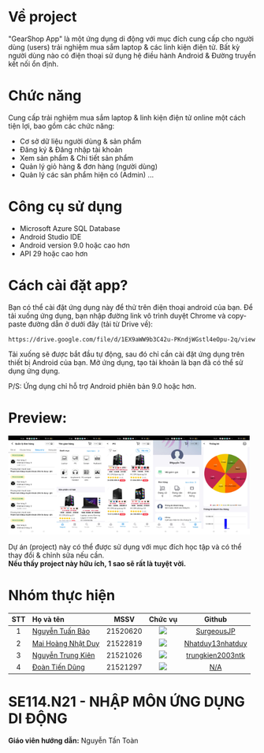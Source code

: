 # Về project
"GearShop App" là một ứng dụng di động với mục đích cung cấp cho người dùng (users) trải nghiệm mua sắm laptop & các linh kiện điện tử. Bất kỳ người dùng nào có điện thoại sử dụng hệ điều hành Android & Đường truyền kết nối ổn định. 

# Chức năng
Cung cấp trải nghiệm mua sắm laptop & linh kiện điện tử online một cách tiện lợi, bao gồm các chức năng:<br>
- Cơ sở dữ liệu người dùng & sản phẩm
- Đăng ký & Đăng nhập tài khoản
- Xem sản phẩm & Chi tiết sản phẩm
- Quản lý giỏ hàng & đơn hàng (người dùng)
- Quản lý các sản phẩm hiện có (Admin)
...
       
# Công cụ sử dụng
- Microsoft Azure SQL Database
- Android Studio IDE
- Android version 9.0 hoặc cao hơn
- API 29 hoặc cao hơn
  
# Cách cài đặt app?
Bạn có thể cài đặt ứng dụng này để thử trên điện thoại android của bạn. 
Để tải xuống ứng dụng, bạn nhập đường link vô trình duyệt Chrome và copy-paste đường dẫn ở dưới đây (tải từ Drive về):
```
https://drive.google.com/file/d/1EX9aWW9b3C42u-PKndjWGstl4eOpu-2q/view
```
Tải xuống sẽ được bắt đầu tự động, sau đó chỉ cần cài đặt ứng dụng trên thiết bị Android của bạn.
Mở ứng dụng, tạo tài khoản là bạn đã có thể sử dụng ứng dụng.

P/S: Ứng dụng chỉ hỗ trợ Android phiên bản 9.0 hoặc hơn.

# Preview:
<img src="https://raw.githubusercontent.com/SurgeousJP/GearshopApp/main/Gearshop1.jpg" alt="Splash Screen" width="98" height="200" /><img src="https://raw.githubusercontent.com/SurgeousJP/GearshopApp/main/Gearshop2.jpg" alt="Splash Screen" width="98" height="200" /><img src="https://raw.githubusercontent.com/SurgeousJP/GearshopApp/main/Gearshop3.jpg" alt="Splash Screen" width="98" height="200" /><img src="https://raw.githubusercontent.com/SurgeousJP/GearshopApp/main/Gearshop4.jpg" alt="Splash Screen" width="98" height="200" /><img src="https://raw.githubusercontent.com/SurgeousJP/GearshopApp/main/Gearshop5.jpg" alt="Splash Screen" width="98" height="200" /> 

Dự án (project) này có thể được sử dụng với mục đích học tập và có thể thay đổi & chỉnh sửa nếu cần.<br><b>
Nếu thấy project này hữu ích, 1 sao sẽ rất là tuyệt vời.</b><br>

# Nhóm thực hiện
|STT|Họ và tên          |MSSV       |Chức vụ   |Github|
|:-:|:------------------|:---------:|:--------:|:-----------:|
| 1	|[Nguyễn Tuấn Bảo](mailto:21520620@gm.uit.edu.vn)	| 21520620	| ![](https://img.shields.io/badge/-Leader-gold)  |[SurgeousJP](https://github.com/SurgeousJP)|
| 2	|[Mai Hoàng Nhật Duy](mailto:21522819@gm.uit.edu.vn)	| 21522819	| ![](https://img.shields.io/badge/-Member-blue)  |[Nhatduy13nhatduy](https://github.com/Nhatduy13nhatduy)|
| 3	|[Nguyễn Trung Kiên](mailto:21521026@gm.uit.edu.vn)	| 21521026	| ![](https://img.shields.io/badge/-Member-blue)  |[trungkien2003ntk](https://github.com/trungkien2003ntk)|
| 4	|[Đoàn Tiến Dũng](mailto:21521297@gm.uit.edu.vn)	| 21521297	| ![](https://img.shields.io/badge/-Member-blue)  |[N/A](N/A)|

# SE114.N21 - NHẬP MÔN ỨNG DỤNG DI ĐỘNG
**Giáo viên hướng dẫn:** Nguyễn Tấn Toàn







